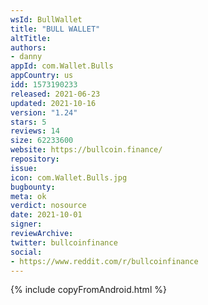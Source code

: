```yaml
---
wsId: BullWallet
title: "BULL WALLET"
altTitle: 
authors:
- danny
appId: com.Wallet.Bulls
appCountry: us
idd: 1573190233
released: 2021-06-23
updated: 2021-10-16
version: "1.24"
stars: 5
reviews: 14
size: 62233600
website: https://bullcoin.finance/
repository: 
issue: 
icon: com.Wallet.Bulls.jpg
bugbounty: 
meta: ok
verdict: nosource
date: 2021-10-01
signer: 
reviewArchive:
twitter: bullcoinfinance
social:
- https://www.reddit.com/r/bullcoinfinance
---
```


{% include copyFromAndroid.html %}
